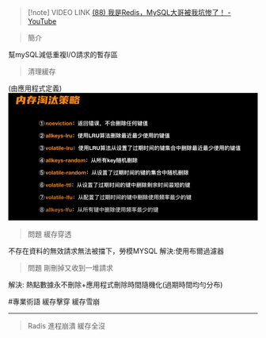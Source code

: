 >[!note] VIDEO LINK
>[(88) 我是Redis，MySQL大哥被我坑惨了！ - YouTube](https://www.youtube.com/watch?v=D16efi0TDIs)

>簡介

幫mySQL減低重複I/O請求的暫存區

>清理緩存

(由應用程式定義)
![image.png|400](https://raw.githubusercontent.com/Ash0645/image_remote/main/202308221926698.png)

>問題 緩存穿透

不存在資料的無效請求無法被擋下，勞模MYSQL
解決:使用布爾過濾器

>問題 剛刪掉又收到一堆請求

解決: 熱點數據永不刪除+應用程式刪除時間隨機化(過期時間均勻分布)

#專業術語 緩存擊穿 緩存雪崩

---
>Radis 進程崩潰 緩存全沒

